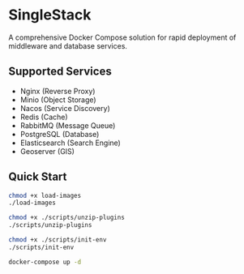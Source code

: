 # SingleStack

A comprehensive Docker Compose solution for rapid deployment of middleware and database services.

## Supported Services

- Nginx (Reverse Proxy)
- Minio (Object Storage)
- Nacos (Service Discovery)
- Redis (Cache)
- RabbitMQ (Message Queue)
- PostgreSQL (Database)
- Elasticsearch (Search Engine)
- Geoserver (GIS)

## Quick Start

```bash
chmod +x load-images
./load-images

chmod +x ./scripts/unzip-plugins
./scripts/unzip-plugins

chmod +x ./scripts/init-env
./scripts/init-env

docker-compose up -d
```



